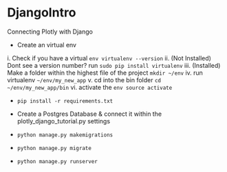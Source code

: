 # DjangoIntro
Connecting Plotly with Django

* Create an virtual env

i. Check if you have a virtual `env virtualenv --version`
ii. (Not Installed) Dont see a version number? run `sudo pip install virtualenv`
iii. (Installed) Make a folder within the highest file of the project `mkdir ~/env`
iv. run virtualenv `~/env/my_new_app`
v. cd into the bin folder `cd ~/env/my_new_app/bin`
vi. activate the `env source activate`

* `pip install -r requirements.txt`

* Create a Postgres Database & connect it within the plotly_django_tutorial.py settings

* `python manage.py makemigrations`

* `python manage.py migrate`

* `python manage.py runserver`


